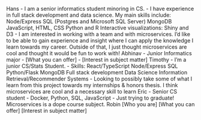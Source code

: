
Hans
    - I am a senior informatics student minoring in CS.
    - I have experience in full stack development and data science. My main skills include:
            Node/Express
            SQL (Postgres and Microsoft SQL Server)
            MongoDB
            JavaScript, HTML, CSS
            Python and R
            Interactive visualizations: Shiny and D3
    - I am interested in working with a team and with microservices. I’d like to be able to gain experience and insight where I can apply the knowledge I learn towards my career. Outside of that, I just thought microservices are cool and thought it would be fun to work with!
Abhinav
    - Junior Informatics major 
    - [What you can offer]
    - [Interest in subject matter]
Timothy
    - I’m a junior CS/Stats Student. 
    - Skills:
        React/TypeScript
        Node/Express 
        SQL 
        Python/Flask 
        MongoDB
        Full stack development
        Data Science
        Information Retrieval/Recommender Systems
    - Looking to possibly take some of what I learn from this project towards my internships & honors thesis. I think     microservices are cool and a necessary skill to learn
Eric
    - Senior CS student
    - Docker, Python, SQL, JavaScript
    - Just trying to graduate! Microservices is a dope course subject. 
Robin
    [Who you are]
    [What you can offer]
    [Interest in subject matter]
